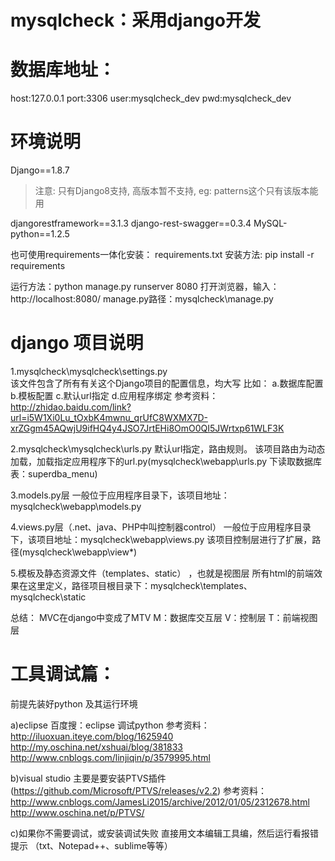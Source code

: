 # mysqlcheck：采用django开发

# 数据库地址：
host:127.0.0.1
port:3306
user:mysqlcheck_dev
pwd:mysqlcheck_dev




# 环境说明
Django==1.8.7    
> 注意: 只有Django8支持, 高版本暂不支持, eg: patterns这个只有该版本能用

djangorestframework==3.1.3
django-rest-swagger==0.3.4
MySQL-python==1.2.5


也可使用requirements一体化安装：
requirements.txt 
安装方法:  pip install -r requirements

运行方法：python manage.py runserver 8080 
打开浏览器，输入：http://localhost:8080/ 
manage.py路径：mysqlcheck\manage.py


# django 项目说明
1.mysqlcheck\mysqlcheck\settings.py  
该文件包含了所有有关这个Django项目的配置信息，均大写
比如：
a.数据库配置
b.模板配置
c.默认url指定
d.应用程序绑定
参考资料：http://zhidao.baidu.com/link?url=i5W1Xi0Lu_tOxbK4mwnu_qrUfC8WXMX7D-xrZGgm45AQwjU9ifHQ4y4JSO7JrtEHi8OmO0QI5JWrtxp61WLF3K

2.mysqlcheck\mysqlcheck\urls.py
默认url指定，路由规则。
该项目路由为动态加载，加载指定应用程序下的url.py(mysqlcheck\webapp\urls.py 下读取数据库表：superdba_menu)  


3.models.py层
一般位于应用程序目录下，该项目地址：mysqlcheck\webapp\models.py


4.views.py层（.net、java、PHP中叫控制器control）
一般位于应用程序目录下，该项目地址：mysqlcheck\webapp\views.py
该项目控制层进行了扩展，路径(mysqlcheck\webapp\view\*)

5.模板及静态资源文件（templates、static） ，也就是视图层
所有html的前端效果在这里定义，路径项目根目录下：mysqlcheck\templates、mysqlcheck\static


总结：
MVC在django中变成了MTV
M：数据库交互层
V：控制层
T：前端视图层



# 工具调试篇：
前提先装好python 及其运行环境

a)eclipse
百度搜：eclipse 调试python
参考资料：
http://iluoxuan.iteye.com/blog/1625940
http://my.oschina.net/xshuai/blog/381833
http://www.cnblogs.com/linjiqin/p/3579995.html

b)visual studio
主要是要安装PTVS插件(https://github.com/Microsoft/PTVS/releases/v2.2)
参考资料：
http://www.cnblogs.com/JamesLi2015/archive/2012/01/05/2312678.html
http://www.oschina.net/p/PTVS/


c)如果你不需要调试，或安装调试失败
直接用文本编辑工具编，然后运行看报错提示
（txt、Notepad++、sublime等等）


 
